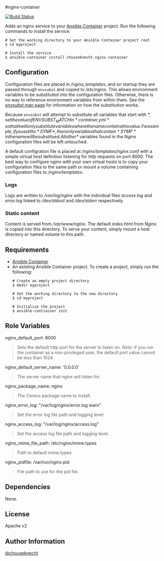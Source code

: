 #nginx-container 

[![Build Status](https://travis-ci.org/chouseknecht/nginx-container.svg?branch=master)](https://travis-ci.org/chouseknecht/nginx-container)

Adds an nginx service to your [Ansible Container](https://github.com/ansible/ansible-container) project. Run the following commands
to install the service:

```
# Set the working directory to your Ansible Container project root
$ cd myproject

# Install the service
$ ansible-container install chouseknecht.nginx-container
```
## Configuration 

Configuration files are placed in */nginx_templates*, and on startup they are passed through `envsubst` and copied to */etc/nginx*. This allows environment variables to be substituted into the configuration files. Otherwise, there is no way to reference environment variables from within them. See the [*envsubst* man page](https://www.gnu.org/software/gettext/manual/html_node/envsubst-Invocation.html) for information on how the substitution works.

Because `envsubst` will attempt to substitute all variables that start with *$*, set the value of ENVSUBST_MATCH in *container.yml* so that it will only substitute variables where the name contains this value. For example, if you set it to *SYMF*, then only variables that contain *SYMF* in the name will be substitued. All other *$* variables found in the Nginx configuration files will be left untouched.  

A default configration file is placed at */nginx/templates/nginx.conf* with a simple virtual host definition listening for *http* requests on port *8000*. The best way to configure nginx with your own virtual hosts is to copy your configuration files to the same path or mount a volume containing configuration files to */nginx/templates*. 

### Logs

Logs are written to */var/log/nginx* with the individual files *access.log* and *error.log* linked to */dev/stdout* and */dev/stderr* respectively.

### Static content

Content is served from */var/www/nginx*. The default *index.html* from Nginx is copied into this directory. To serve your content, simply mount a host directory or named volume to this path.

## Requirements

- [Ansible Container](https://github.com/ansible/ansible-container)
- An existing Ansible Container project. To create a project, simply run the following:
    ```
    # Create an empty project directory
    $ mkdir myproject

    # Set the working directory to the new directory
    $ cd myproject

    # Initialize the project
    $ ansible-contiainer init
    ```

## Role Variables

nginx_default_port: 8000
> Sets the default http port for the server to listen on. *Note:* if you run the container as a non-privileged user, the default port value cannot be less than 1024.

nginx_default_server_name: '0.0.0.0'
> The server name that nginx will listen for.

nginx_package_name: nginx
> The Centos package name to install.

nginx_error_log: "/var/log/nginx/error.log warn"
> Set the error log file path and logging level. 

nginx_access_log: "/var/log/nginx/access.log"
> Set the access log file path and logging level. 

nginx_mime_file_path: /etc/nginx/mime.types
> Path to default mime.types

nginx_pidfile: /var/run/nginx.pid
> File path to use for the pid file.

## Dependencies

None.

## License

Apache v2

## Author Information

[@chouseknecht](https://github.com/chouseknecht)

